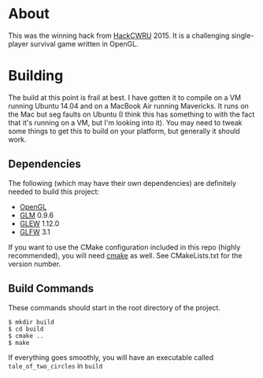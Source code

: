 About
===

This was the winning hack from [HackCWRU](http://hackcwru.com) 2015.
It is a challenging single-player survival game written in OpenGL.

Building
===

The build at this point is frail at best. I have gotten it to compile on
a VM running Ubuntu 14.04 and on a MacBook Air running Mavericks. It runs
on the Mac but seg faults on Ubuntu (I think this has something to with the
fact that it's running on a VM, but I'm looking into it). 
You may need to tweak some things to get this to build on your platform,
but generally it should work.

Dependencies
---

The following (which may have their own dependencies) are definitely needed
to build this project:

+ [OpenGL](https://www.opengl.org/)
+ [GLM](http://glm.g-truc.net) 0.9.6
+ [GLEW](http://glew.sourceforge.net) 1.12.0
+ [GLFW](http://www.glfw.org/) 3.1

If you want to use the CMake configuration included in this repo
(highly recommended), you will need [cmake](http://cmake.org) as well.
See CMakeLists.txt for the version number.

Build Commands
---

These commands should start in the root directory of the project.

```
$ mkdir build
$ cd build
$ cmake ..
$ make
```

If everything goes smoothly, you will have an executable called ```tale_of_two_circles```
in ```build```
